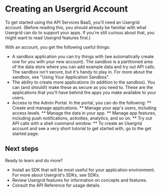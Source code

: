 # Creating an Usergrid Account
To get started using the API Services BaaS, you'll need an Usergrid account. (Before reading this, you should already be familiar with what Usergrid can do to support your apps. If you're still curious about that, you might want to read Usergrid features first.)

With an account, you get the following useful things:

* A sandbox application you can try things with (we automatically create one for you with your new account). The sandbox is a partitioned area of the data store where you can add example data and try out API calls. The sandbox isn't secure, but it's handy to play in. For more about the sandbox, see "Using Your Application Sandbox".
* The ability to create more applications (in addition to the sandbox). You can (and should!) make these as secure as you need to. These are the applications that you'll have behind the apps you make available to your users.
* Access to the Admin Portal. In the portal, you can do the following:
** Create and manage applications.
** Manage your app's users, including access levels.
** Manage the data in your app.
** Manage app features, including push notifications, activities, analytics, and so on.
** Try out API calls with a shell command window.
** To create an Usergrid account and see a very short tutorial to get started with, go to the get started page.

## Next steps
Ready to learn and do more?

* Install an SDK that will be most useful for your application environment. For more about Usergrid's SDKs, see SDKs.
* Review Usergrid features for information on concepts and features.
* Consult the API Reference for usage details.
